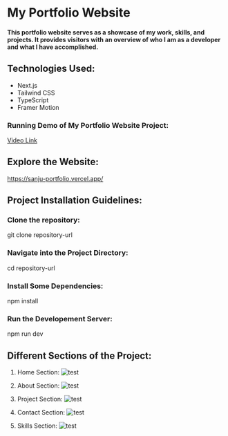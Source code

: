 # My Portfolio Website

#### This portfolio website serves as a showcase of my work, skills, and projects. It provides visitors with an overview of who I am as a developer and what I have accomplished.

## Technologies Used:

* Next.js
* Tailwind CSS
* TypeScript
* Framer Motion
  
### Running Demo of My Portfolio Website Project:
[Video Link](https://youtu.be/uUBMXUo-iNo)

## Explore the Website:
https://sanju-portfolio.vercel.app/


## Project Installation Guidelines:

### Clone the repository:
git clone repository-url

### Navigate into the Project Directory:
cd repository-url

### Install Some Dependencies:
npm install

### Run the Developement Server:
npm run dev

## Different Sections of the Project:
 1) Home Section:
   ![test](https://github.com/Binnar81/sanjay-portfolio/blob/1af593480de6a23f245ba8e5801175391ab3e91a/public/assets/PortfolioHomePage.png)

 2) About Section:
   ![test](https://github.com/Binnar81/sanjay-portfolio/blob/1af593480de6a23f245ba8e5801175391ab3e91a/public/assets/PortfolioAboutMePage.png)

 3) Project Section:
   ![test](https://github.com/Binnar81/sanjay-portfolio/blob/1af593480de6a23f245ba8e5801175391ab3e91a/public/assets/PortfolioProjectPage.png)

 4) Contact Section:
   ![test](https://github.com/Binnar81/sanjay-portfolio/blob/1af593480de6a23f245ba8e5801175391ab3e91a/public/assets/PortfolioContactMePage.png)

 5) Skills Section:
   ![test](https://github.com/Binnar81/sanjay-portfolio/blob/1af593480de6a23f245ba8e5801175391ab3e91a/public/assets/PortfolioSkillsPage.png)






